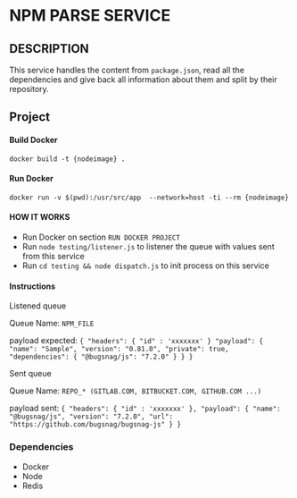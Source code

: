 # NPM PARSE SERVICE
## DESCRIPTION
This service handles the content from `package.json`, 
read all the dependencies and give back all information about them and split by
their repository.

## Project
#### Build Docker
`docker build -t {nodeimage} .`  

#### Run Docker
`docker run -v $(pwd):/usr/src/app  --network=host -ti --rm {nodeimage}`

#### HOW IT WORKS

- Run Docker on section `RUN DOCKER PROJECT`
- Run `node testing/listener.js` to listener the queue with values sent from this service 
- Run `cd testing && node dispatch.js` to init process on this service 

#### Instructions

Listened queue

Queue Name: `NPM_FILE`

payload expected:
`
{
    "headers": {
        "id" : 'xxxxxxx'
    }
    "payload": {
        "name": "Sample",
        "version": "0.81.0",
        "private": true,
        "dependencies": {
            "@bugsnag/js": "7.2.0"
        }
 	}
 }
`

Sent queue

Queue Name: `REPO_* (GITLAB.COM, BITBUCKET.COM, GITHUB.COM ...)`

payload sent: `
{
    "headers": {
        "id" : 'xxxxxxx'
    },
    "payload": {
        "name": "@bugsnag/js",
        "version": "7.2.0",
        "url": "https://github.com/bugsnag/bugsnag-js"
    }
}
`

### Dependencies
 - Docker
 - Node
 - Redis
